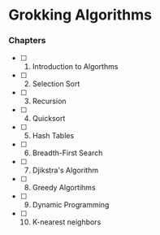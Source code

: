 # Grokking Algorithms


### Chapters

* [ ] 1. Introduction to Algorthms
* [ ] 2. Selection Sort
* [ ] 3. Recursion
* [ ] 4. Quicksort
* [ ] 5. Hash Tables
* [ ] 6. Breadth-First Search 
* [ ] 7. Djikstra's Algorithm
* [ ] 8. Greedy Algortihms
* [ ] 9. Dynamic Programming 
* [ ] 10. K-nearest neighbors  
